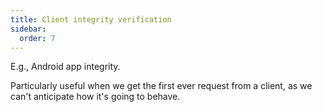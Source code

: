 ```yaml
---
title: Client integrity verification
sidebar:
  order: 7
---
```


E.g., Android app integrity.

Particularly useful when we get the first ever request from a client, as we can't anticipate how it's going to behave.
